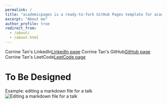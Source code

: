 ```yaml
---
permalink: /
title: "academicpages is a ready-to-fork GitHub Pages template for academic personal websites"
excerpt: "About me"
author_profile: true
redirect_from: 
  - /about/
  - /about.html
---
```


Corrine Tan's LinkedIn[LinkedIn page](https://www.linkedin.com/in/corrine-tan12/)
Corrine Tan's GitHub[GitHub page](https://github.com/CorrineTan)
Corrine Tan's LeetCode[LeetCode page](https://leetcode.com/corrtan/)

To Be Designed
======

Example: editing a markdown file for a talk
![Editing a markdown file for a talk](/images/editing-talk.png)